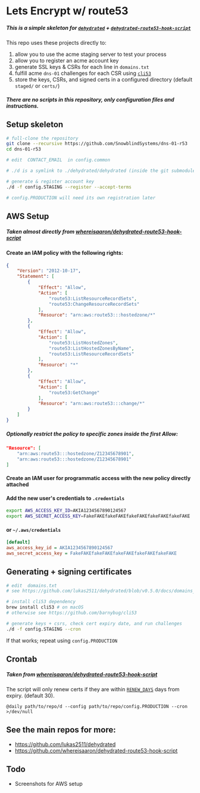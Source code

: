 # Lets Encrypt w/ route53

##### This is a simple skeleton for [``dehydrated``](https://github.com/lukas2511/dehydrated/tree/v0.5.0) + [``dehydrated-route53-hook-script``](https://github.com/whereisaaron/dehydrated-route53-hook-script/tree/v0.4.0)

This repo uses these projects directly to:
 1. allow you to use the acme staging server to test your process
 2. allow you to register an acme account key
 3. generate SSL keys & CSRs for each line in ``domains.txt``
 4. fulfill acme ``dns-01`` challenges for each CSR using [``cli53``](https://github.com/barnybug/cli53)
 5. store the keys, CSRs, and signed certs in a configured directory (default ``staged/`` or ``certs/``)

##### There are no scripts in this repository, only configuration files and instructions.

## Setup skeleton

```sh
# full-clone the repository
git clone --recursive https://github.com/SnowblindSystems/dns-01-r53
cd dns-01-r53

# edit  CONTACT_EMAIL  in config.common

# ./d is a symlink to ./dehydrated/dehydrated (inside the git submodule)

# generate & register account key
./d -f config.STAGING --register --accept-terms

# config.PRODUCTION will need its own registration later
```

## AWS Setup
##### Taken almost directly from [whereisaaron/dehydrated-route53-hook-script](https://github.com/whereisaaron/dehydrated-route53-hook-script/tree/v0.4.0#aws-route-53-iam-user-and-policy)

#### Create an IAM policy with the following rights:

```json
{
    "Version": "2012-10-17",
    "Statement": [
        {
            "Effect": "Allow",
            "Action": [
                "route53:ListResourceRecordSets",
                "route53:ChangeResourceRecordSets"
            ],
            "Resource": "arn:aws:route53:::hostedzone/*"
        },
        {
            "Effect": "Allow",
            "Action": [
                "route53:ListHostedZones",
                "route53:ListHostedZonesByName",
                "route53:ListResourceRecordSets"
            ],
            "Resource": "*"
        },
        {
            "Effect": "Allow",
            "Action": [
                "route53:GetChange"
            ],
            "Resource": "arn:aws:route53:::change/*"
        }
    ]
}
```

##### Optionally restrict the policy to specific zones inside the first Allow:

```json
"Resource": [ 
    "arn:aws:route53:::hostedzone/Z12345678901", 
    "arn:aws:route53:::hostedzone/Z12345678901"
]
```


#### Create an IAM user for programmatic access with the new policy directly attached

#### Add the new user's credentials to ``.credentials``

```sh
export AWS_ACCESS_KEY_ID=AKIA1234567890124567
export AWS_SECRET_ACCESS_KEY=FakeFAKEfakeFAKEfakeFAKEfakeFAKEfakeFAKE
```

#### or ``~/.aws/credentials``

```ini
[default]
aws_access_key_id = AKIA1234567890124567
aws_secret_access_key = FakeFAKEfakeFAKEfakeFAKEfakeFAKEfakeFAKE
```


## Generating + signing certificates

```sh
# edit  domains.txt
# see https://github.com/lukas2511/dehydrated/blob/v0.5.0/docs/domains_txt.md

# install cli53 dependency
brew install cli53 # on macOS
# otherwise see https://github.com/barnybug/cli53

# generate keys + csrs, check cert expiry date, and run challenges
./d -f config.STAGING --cron
```

If that works; repeat using ``config.PRODUCTION``


## Crontab
##### Taken from [whereisaaron/dehydrated-route53-hook-script](https://github.com/whereisaaron/dehydrated-route53-hook-script/tree/v0.4.0#scheduled-task-for-renewals-cron)

The script will only renew certs if they are within [``RENEW_DAYS``](https://github.com/lukas2511/dehydrated/blob/v0.5.0/docs/examples/config#L85) days from expiry.
(default 30).

```cron
@daily path/to/repo/d --config path/to/repo/config.PRODUCTION --cron  >/dev/null
```


## See the main repos for more:
 - https://github.com/lukas2511/dehydrated
 - https://github.com/whereisaaron/dehydrated-route53-hook-script


## Todo
 - Screenshots for AWS setup

